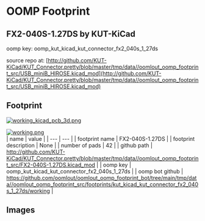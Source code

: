 # OOMP Footprint  
## FX2-040S-1.27DS  by KUT-KiCad  
  
oomp key: oomp_kut_kicad_kut_connector_fx2_040s_1_27ds  
  
source repo at: [http://github.com/KUT-KiCad/KUT_Connector.pretty/blob/master/tmp/data//oomlout_oomp_footprint_src/USB_miniB_HIROSE.kicad_mod](http://github.com/KUT-KiCad/KUT_Connector.pretty/blob/master/tmp/data//oomlout_oomp_footprint_src/USB_miniB_HIROSE.kicad_mod)  
## Footprint  
  
[![working_kicad_pcb_3d.png](working_kicad_pcb_3d_600.png)](working_kicad_pcb_3d.png)  
  
[![working.png](working_600.png)](working.png)  
| name | value | 
| --- | --- | 
| footprint name | FX2-040S-1.27DS | 
| footprint description | None | 
| number of pads | 42 | 
| github path | http://github.com/KUT-KiCad/KUT_Connector.pretty/blob/master/tmp/data//oomlout_oomp_footprint_src/FX2-040S-1.27DS.kicad_mod | 
| oomp key | oomp_kut_kicad_kut_connector_fx2_040s_1_27ds | 
| oomp bot github | https://github.com/oomlout/oomlout_oomp_footprint_bot/tree/main/tmp/data//oomlout_oomp_footprint_src/footprints/kut_kicad_kut_connector_fx2_040s_1_27ds/working | 
## Images  
